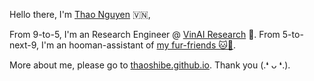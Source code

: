 Hello there, I'm [Thao Nguyen](https://thaoshibe.github.io) 🇻🇳,

From 9-to-5, I'm an Research Engineer @ [VinAI Research](https://www.vinai.io) 🧐.
From 5-to-next-9, I'm an hooman-assistant of [my fur-friends 🐱🐶](https://www.instagram.com/avoshibe/).

More about me, please go to [thaoshibe.github.io](https://thaoshibe.github.io).
Thank you (.❛ ᴗ ❛.).
